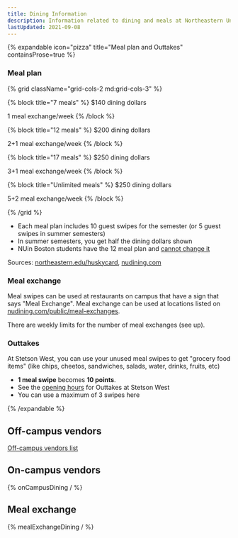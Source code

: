 ```yaml
---
title: Dining Information
description: Information related to dining and meals at Northeastern University including meal plans, restaurants, and meal exchange
lastUpdated: 2021-09-08
---
```


{% expandable icon="pizza" title="Meal plan and Outtakes" containsProse=true %}

### Meal plan

{% grid className="grid-cols-2 md:grid-cols-3" %}

{% block title="7 meals" %}
$140 dining dollars

1 meal exchange/week
{% /block %}

{% block title="12 meals" %}
$200 dining dollars

2+1 meal exchange/week
{% /block %}

{% block title="17 meals" %}
$250 dining dollars

3+1 meal exchange/week
{% /block %}

{% block title="Unlimited meals" %}
$250 dining dollars

5+2 meal exchange/week
{% /block %}

{% /grid %}

- Each meal plan includes 10 guest swipes for the semester (or 5 guest swipes in summer semesters)
- In summer semesters, you get half the dining dollars shown
- NUin Boston students have the 12 meal plan and [cannot change it](https://nuin.northeastern.edu/destinations/boston/housing/)

Sources: [northeastern.edu/huskycard](https://www.northeastern.edu/huskycard/meal-plans/traditional-meal-plan/), [nudining.com](https://nudining.com/public/meal-plans)

### Meal exchange

Meal swipes can be used at restaurants on campus that have a sign that says "Meal Exchange". Meal exchange can be used at locations listed on [nudining.com/public/meal-exchanges](https://nudining.com/public/meal-exchanges).

There are weekly limits for the number of meal exchanges (see up).

### Outtakes

At Stetson West, you can use your unused meal swipes to get "grocery food items" (like chips, cheetos, sandwiches, salads, water, drinks, fruits, etc)

- **1 meal swipe** becomes **10 points**.
- See the [opening hours](https://nudining.com/public/hours) for Outtakes at Stetson West
- You can use a maximum of 3 swipes here

{% /expandable %}

## Off-campus vendors

[Off-campus vendors list](https://www.northeastern.edu/huskycard/vendors/off-campus-vendors/)

## On-campus vendors

{% onCampusDining / %}

## Meal exchange

{% mealExchangeDining / %}
